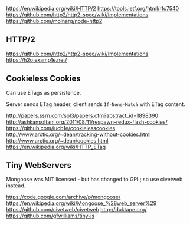 
<!--
-->

https://en.wikipedia.org/wiki/HTTP/2
https://tools.ietf.org/html/rfc7540
https://github.com/http2/http2-spec/wiki/Implementations
https://github.com/molnarg/node-http2

HTTP/2
------

https://github.com/http2/http2-spec/wiki/Implementations
https://h2o.examp1e.net/

Cookieless Cookies
------------------

Can use ETags as persistence.

Server sends ETag header, client sends `If-None-Match` with
ETag content.

http://papers.ssrn.com/sol3/papers.cfm?abstract_id=1898390
http://ashkansoltani.org/2011/08/11/respawn-redux-flash-cookies/
https://github.com/lucb1e/cookielesscookies
http://www.arctic.org/~dean/tracking-without-cookies.html
http://www.arctic.org/~dean/cookies.html
https://en.wikipedia.org/wiki/HTTP_ETag

Tiny WebServers
---------------

Mongoose was MIT licensed - but has changed to GPL; so use
civetweb instead.

https://code.google.com/archive/p/mongoose/
https://en.wikipedia.org/wiki/Mongoose_%28web_server%29
https://github.com/civetweb/civetweb
http://duktape.org/
https://github.com/gfwilliams/tiny-js


<!-- vim: set autoindent expandtab sw=4 syntax=markdown: -->
